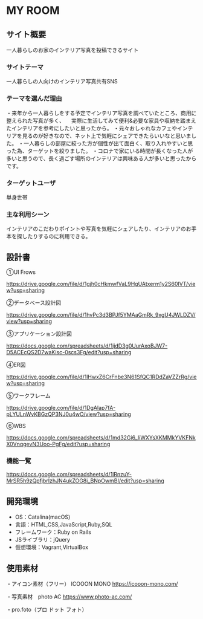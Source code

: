 # MY ROOM

## サイト概要
一人暮らしのお家のインテリア写真を投稿できるサイト

### サイトテーマ
一人暮らしの人向けのインテリア写真共有SNS

### テーマを選んだ理由
・来年から一人暮らしをする予定でインテリア写真を調べていたところ、商用に整えられた写真が多く、
　実際に生活してみて便利&必要な家具や収納を踏まえたインテリアを参考にしたいと思ったから。
・元々おしゃれなカフェやインテリアを見るのが好きなので、ネット上で気軽にシェアできたらいいなと思いました。
・一人暮らしの部屋に絞った方が個性が出て面白く、取り入れやすいと思った為、ターゲットを絞りました。
・コロナで家にいる時間が長くなった人が多いと思うので、長く過ごす場所のインテリアは興味ある人が多いと思ったからです。

### ターゲットユーザ
単身世帯

### 主な利用シーン
インテリアのこだわりポイントや写真を気軽にシェアしたり、インテリアのお手本を探したりするのに利用できる。

## 設計書
①UI Frows

https://drive.google.com/file/d/1gjh0cHkmwfVaL9HgUAtxerm1y2S60IVT/view?usp=sharing

②データベース設計図

https://drive.google.com/file/d/1hvPc3d3BPJf5YMAaGmRk_9xgU4JWLDZV/view?usp=sharing

③アプリケーション設計図

https://docs.google.com/spreadsheets/d/1ijdD3g0UurAxoBJW7-D5ACEcQS2D7waKisc-0scs3Fg/edit?usp=sharing

④ER図

https://drive.google.com/file/d/1lHwxZ6CrFnbe3N61SfQC1RDdZaVZZrRg/view?usp=sharing

⑤ワークフレーム

https://drive.google.com/file/d/1DgAlap7fA-pLYULnWvKBGzQP3NJ0u4wO/view?usp=sharing

⑥WBS

https://docs.google.com/spreadsheets/d/1md32Gi6_IiWXYsXKMMkYVKFNkX0VnqgevN3Uoo-PgFg/edit?usp=sharing

### 機能一覧

https://docs.google.com/spreadsheets/d/1lRnzuY-MrSR5h9zQpfjbrIzhJN4ukZOG8i_BNpOwmBI/edit?usp=sharing

## 開発環境
- OS：Catalina(macOS)
- 言語：HTML,CSS,JavaScript,Ruby,SQL
- フレームワーク：Ruby on Rails
- JSライブラリ：jQuery
- 仮想環境：Vagrant,VirtualBox

## 使用素材
・アイコン素材（フリー） ICOOON MONO
https://icooon-mono.com/

・写真素材　photo AC
https://www.photo-ac.com/

・pro.foto（プロ ドット フォト）

